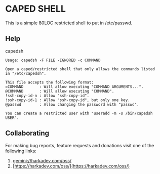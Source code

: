 # CAPED SHELL

This is a simple 80LOC restricted shell to put in /etc/passwd.

## Help

capedsh

    Usage: capedsh -F FILE -IGNORED -c COMMAND
    
    Open a caped/restricted shell that only allows the commands listed
    in "/etc/capedsh".
    
    This file accepts the following format:
    =COMMAND       : Will allow executing "COMMAND ARGUMENTS...".
    @COMMAND       : Will allow executing "COMMAND".
    !ssh-copy-id-n : Allow "ssh-copy-id".
    !ssh-copy-id-1 : Allow "ssh-copy-id", but only one key.
    @passwd        : Allow changing the password with "passwd".
    
    You can create a restricted user with "useradd -m -s /bin/capedsh USER".

## Collaborating

For making bug reports, feature requests and donations visit
one of the following links:

1. [gemini://harkadev.com/oss/](gemini://harkadev.com/oss/)
2. [https://harkadev.com/oss/](https://harkadev.com/oss/)
